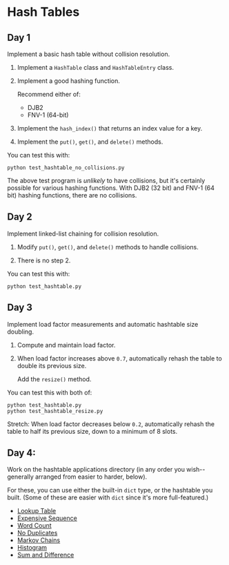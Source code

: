 # Hash Tables

## Day 1

Implement a basic hash table without collision resolution.

1. Implement a `HashTable` class and `HashTableEntry` class.

2. Implement a good hashing function.

   Recommend either of:

   - DJB2
   - FNV-1 (64-bit)

3. Implement the `hash_index()` that returns an index value for a key.

4. Implement the `put()`, `get()`, and `delete()` methods.

You can test this with:

```
python test_hashtable_no_collisions.py
```

The above test program is _unlikely_ to have collisions, but it's
certainly possible for various hashing functions. With DJB2 (32 bit) and
FNV-1 (64 bit) hashing functions, there are no collisions.

## Day 2

Implement linked-list chaining for collision resolution.

1. Modify `put()`, `get()`, and `delete()` methods to handle collisions.

2. There is no step 2.

You can test this with:

```
python test_hashtable.py
```

## Day 3

Implement load factor measurements and automatic hashtable size
doubling.

1. Compute and maintain load factor.

2. When load factor increases above `0.7`, automatically rehash the
   table to double its previous size.

   Add the `resize()` method.

You can test this with both of:

```
python test_hashtable.py
python test_hashtable_resize.py
```

Stretch: When load factor decreases below `0.2`, automatically rehash
the table to half its previous size, down to a minimum of 8 slots.

## Day 4:

Work on the hashtable applications directory (in any order you
wish--generally arranged from easier to harder, below).

For these, you can use either the built-in `dict` type, or the hashtable
you built. (Some of these are easier with `dict` since it's more
full-featured.)

- [Lookup Table](applications/lookup_table/)
- [Expensive Sequence](applications/expensive_seq/)
- [Word Count](applications/word_count/)
- [No Duplicates](applications/no_dups/)
- [Markov Chains](applications/markov/)
- [Histogram](applications/histo/)
- [Sum and Difference](applications/sumdiff/)
